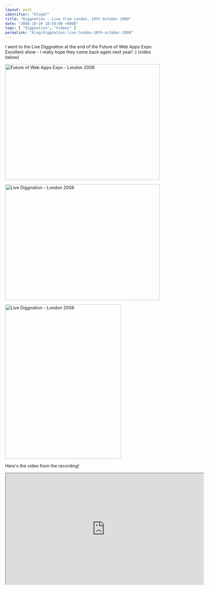 ```yaml
---
layout: post
identifier: "blog67"
title: "Diggnation - Live from London, 10th October 2008"
date: "2008-10-19 18:50:00 +0000"
tags: [ "Diggnation", "Videos" ]
permalink: "blog/diggnation-live-london-10th-october-2008"
---
```

<p>I went to the Live Diggnation at the end of the Future of Web Apps Expo. Excellent show - I really hope they come back again next year! :) (video below)</p>
<p><a href="http://www.flickr.com/photos/danmurf/2954138597/" title="Future of Web Apps Expo - London 2008 by Dan Murfitt, on Flickr"><img src="http://farm4.static.flickr.com/3271/2954138597_e81fe57390.jpg" width="500" height="375" alt="Future of Web Apps Expo - London 2008" /></a></p>
<!--break--><p><a href="http://www.flickr.com/photos/danmurf/2954994426/" title="Live Diggnation - London 2008 by Dan Murfitt, on Flickr"><img src="http://farm4.static.flickr.com/3253/2954994426_ce8c04d20a.jpg" width="500" height="375" alt="Live Diggnation - London 2008" /></a></p>
<p><a href="http://www.flickr.com/photos/danmurf/2954149917/" title="Live Diggnation - London 2008 by Dan Murfitt, on Flickr"><img src="http://farm4.static.flickr.com/3008/2954149917_959da7e34f.jpg" width="375" height="500" alt="Live Diggnation - London 2008" /></a></p>
<p>Here's the video from the recording!</p>
<iframe src="http://embed.revision3.com/player/embed?videoId=1836&external=true&width=640&height=360&skin=r3" width="640" height="360" allowFullScreen webkitallowfullscreen mozallowfullscreen oallowfullscreen msallowfullscreen></iframe>
